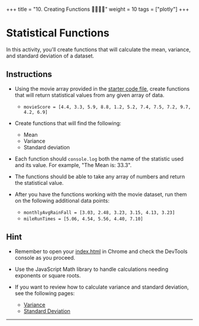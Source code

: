 +++
title = "10.  Creating Functions 👩‍🎓👨‍🎓"
weight = 10
tags = ["plotly"] 
+++

# Statistical Functions

In this activity, you'll create functions that will calculate the mean, variance, and standard deviation of a dataset.

## Instructions

* Using the movie array provided in the [starter code file](Unsolved/static/js/app.js), create functions that will return statistical values from any given array of data.

  * `movieScore = [4.4, 3.3, 5.9, 8.8, 1.2, 5.2, 7.4, 7.5, 7.2, 9.7, 4.2, 6.9]`

* Create functions that will find the following:

  * Mean
  * Variance
  * Standard deviation

* Each function should `console.log` both the name of the statistic used and its value. For example, "The Mean is: 33.3".

* The functions should be able to take any array of numbers and return the statistical value.

* After you have the functions working with the movie dataset, run them on the following additional data points:

  * `monthlyAvgRainFall = [3.03, 2.48, 3.23, 3.15, 4.13, 3.23]`
  * `mileRunTimes = [5.06, 4.54, 5.56, 4.40, 7.10]`

## Hint

* Remember to open your [index.html](Unsolved/index.html) in Chrome and check the DevTools console as you proceed.

* Use the JavaScript Math library to handle calculations needing exponents or square roots.

* If you want to review how to calculate variance and standard deviation, see the following pages:

  * [Variance](https://stats.stackexchange.com/questions/212650/variance-explanation)
  * [Standard Deviation](https://www.mathsisfun.com/data/standard-deviation.html)

---